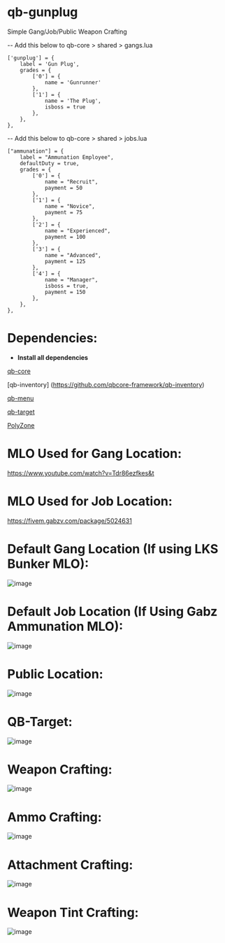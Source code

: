 # qb-gunplug

Simple Gang/Job/Public Weapon Crafting

-- Add this below to qb-core > shared > gangs.lua

    ['gunplug'] = {
		label = 'Gun Plug',
		grades = {
            ['0'] = {
                name = 'Gunrunner'
            },
            ['1'] = {
                name = 'The Plug',
                isboss = true
            },
        },
	},

-- Add this below to qb-core > shared > jobs.lua

    ["ammunation"] = {
		label = "Ammunation Employee",
		defaultDuty = true,
		grades = {
            ['0'] = {
                name = "Recruit",
                payment = 50
            },
			['1'] = {
                name = "Novice",
                payment = 75
            },
			['2'] = {
                name = "Experienced",
                payment = 100
            },
			['3'] = {
                name = "Advanced",
                payment = 125
            },
			['4'] = {
                name = "Manager",
				isboss = true,
                payment = 150
            },
        },
	},

# Dependencies: 
* **Install all dependencies**

[qb-core](https://github.com/qbcore-framework/qb-core)

[qb-inventory] (https://github.com/qbcore-framework/qb-inventory)

[qb-menu](https://github.com/qbcore-framework/qb-menu)

[qb-target](https://github.com/qbcore-framework/qb-target)

[PolyZone](https://github.com/qbcore-framework/PolyZone)


# MLO Used for Gang Location: 

https://www.youtube.com/watch?v=Tdr86ezfkes&t

# MLO Used for Job Location: 

https://fivem.gabzv.com/package/5024631

# Default Gang Location (If using LKS Bunker MLO):

![image](https://i.ibb.co/2ZwpWGd/Location.png)

# Default Job Location (If Using Gabz Ammunation MLO):

![image](https://i.ibb.co/grhS1b2/Ammunation-location.png)

# Public Location:

![image](https://i.ibb.co/8465Xy7/Public-Location.png)

# QB-Target:

![image](https://i.ibb.co/9bdPLHc/Crafting-Menu.png)

# Weapon Crafting:

![image](https://i.ibb.co/JtCk5s7/Weapon-Crafting.png)

# Ammo Crafting:

![image](https://i.ibb.co/ZJmkb4M/Ammo-Crafting.png)

# Attachment Crafting:

![image](https://i.ibb.co/m8rPyH6/Attachment-Crafting.png)

# Weapon Tint Crafting:

![image](https://i.ibb.co/cCTSCyv/Weapon-Tint-Crafting.png)

